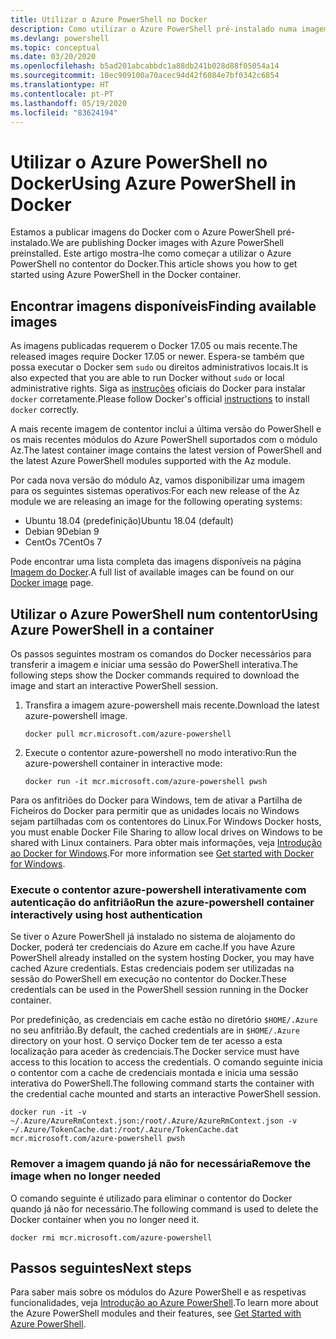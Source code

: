```yaml
---
title: Utilizar o Azure PowerShell no Docker
description: Como utilizar o Azure PowerShell pré-instalado numa imagem do Docker.
ms.devlang: powershell
ms.topic: conceptual
ms.date: 03/20/2020
ms.openlocfilehash: b5ad201abcabbdc1a88db241b028d88f05054a14
ms.sourcegitcommit: 10ec909100a70acec94d42f6084e7bf0342c6854
ms.translationtype: HT
ms.contentlocale: pt-PT
ms.lasthandoff: 05/19/2020
ms.locfileid: "83624194"
---
```

# <a name="using-azure-powershell-in-docker"></a><span data-ttu-id="cd8fb-103">Utilizar o Azure PowerShell no Docker</span><span class="sxs-lookup"><span data-stu-id="cd8fb-103">Using Azure PowerShell in Docker</span></span>

<span data-ttu-id="cd8fb-104">Estamos a publicar imagens do Docker com o Azure PowerShell pré-instalado.</span><span class="sxs-lookup"><span data-stu-id="cd8fb-104">We are publishing Docker images with Azure PowerShell preinstalled.</span></span> <span data-ttu-id="cd8fb-105">Este artigo mostra-lhe como começar a utilizar o Azure PowerShell no contentor do Docker.</span><span class="sxs-lookup"><span data-stu-id="cd8fb-105">This article shows you how to get started using Azure PowerShell in the Docker container.</span></span>

## <a name="finding-available-images"></a><span data-ttu-id="cd8fb-106">Encontrar imagens disponíveis</span><span class="sxs-lookup"><span data-stu-id="cd8fb-106">Finding available images</span></span>

<span data-ttu-id="cd8fb-107">As imagens publicadas requerem o Docker 17.05 ou mais recente.</span><span class="sxs-lookup"><span data-stu-id="cd8fb-107">The released images require Docker 17.05 or newer.</span></span> <span data-ttu-id="cd8fb-108">Espera-se também que possa executar o Docker sem `sudo` ou direitos administrativos locais.</span><span class="sxs-lookup"><span data-stu-id="cd8fb-108">It is also expected that you are able to run Docker without `sudo` or local administrative rights.</span></span> <span data-ttu-id="cd8fb-109">Siga as [instruções][install] oficiais do Docker para instalar `docker` corretamente.</span><span class="sxs-lookup"><span data-stu-id="cd8fb-109">Please follow Docker's official [instructions][install] to install `docker` correctly.</span></span>

<span data-ttu-id="cd8fb-110">A mais recente imagem de contentor inclui a última versão do PowerShell e os mais recentes módulos do Azure PowerShell suportados com o módulo Az.</span><span class="sxs-lookup"><span data-stu-id="cd8fb-110">The latest container image contains the latest version of PowerShell and the latest Azure PowerShell modules supported with the Az module.</span></span>

<span data-ttu-id="cd8fb-111">Por cada nova versão do módulo Az, vamos disponibilizar uma imagem para os seguintes sistemas operativos:</span><span class="sxs-lookup"><span data-stu-id="cd8fb-111">For each new release of the Az module we are releasing an image for the following operating systems:</span></span>

- <span data-ttu-id="cd8fb-112">Ubuntu 18.04 (predefinição)</span><span class="sxs-lookup"><span data-stu-id="cd8fb-112">Ubuntu 18.04 (default)</span></span>
- <span data-ttu-id="cd8fb-113">Debian 9</span><span class="sxs-lookup"><span data-stu-id="cd8fb-113">Debian 9</span></span>
- <span data-ttu-id="cd8fb-114">CentOs 7</span><span class="sxs-lookup"><span data-stu-id="cd8fb-114">CentOs 7</span></span>

<span data-ttu-id="cd8fb-115">Pode encontrar uma lista completa das imagens disponíveis na página [Imagem do Docker][az image].</span><span class="sxs-lookup"><span data-stu-id="cd8fb-115">A full list of available images can be found on our [Docker image][az image] page.</span></span>

## <a name="using-azure-powershell-in-a-container"></a><span data-ttu-id="cd8fb-116">Utilizar o Azure PowerShell num contentor</span><span class="sxs-lookup"><span data-stu-id="cd8fb-116">Using Azure PowerShell in a container</span></span>

<span data-ttu-id="cd8fb-117">Os passos seguintes mostram os comandos do Docker necessários para transferir a imagem e iniciar uma sessão do PowerShell interativa.</span><span class="sxs-lookup"><span data-stu-id="cd8fb-117">The following steps show the Docker commands required to download the image and start an interactive PowerShell session.</span></span>

1. <span data-ttu-id="cd8fb-118">Transfira a imagem azure-powershell mais recente.</span><span class="sxs-lookup"><span data-stu-id="cd8fb-118">Download the latest azure-powershell image.</span></span>

   ```console
   docker pull mcr.microsoft.com/azure-powershell
   ```

1. <span data-ttu-id="cd8fb-119">Execute o contentor azure-powershell no modo interativo:</span><span class="sxs-lookup"><span data-stu-id="cd8fb-119">Run the azure-powershell container in interactive mode:</span></span>

   ```console
   docker run -it mcr.microsoft.com/azure-powershell pwsh
   ```

<span data-ttu-id="cd8fb-120">Para os anfitriões do Docker para Windows, tem de ativar a Partilha de Ficheiros do Docker para permitir que as unidades locais no Windows sejam partilhadas com os contentores do Linux.</span><span class="sxs-lookup"><span data-stu-id="cd8fb-120">For Windows Docker hosts, you must enable Docker File Sharing to allow local drives on Windows to be shared with Linux containers.</span></span> <span data-ttu-id="cd8fb-121">Para obter mais informações, veja [Introdução ao Docker for Windows][file-sharing].</span><span class="sxs-lookup"><span data-stu-id="cd8fb-121">For more information see [Get started with Docker for Windows][file-sharing].</span></span>

### <a name="run-the-azure-powershell-container-interactively-using-host-authentication"></a><span data-ttu-id="cd8fb-122">Execute o contentor azure-powershell interativamente com autenticação do anfitrião</span><span class="sxs-lookup"><span data-stu-id="cd8fb-122">Run the azure-powershell container interactively using host authentication</span></span>

<span data-ttu-id="cd8fb-123">Se tiver o Azure PowerShell já instalado no sistema de alojamento do Docker, poderá ter credenciais do Azure em cache.</span><span class="sxs-lookup"><span data-stu-id="cd8fb-123">If you have Azure PowerShell already installed on the system hosting Docker, you may have cached Azure credentials.</span></span> <span data-ttu-id="cd8fb-124">Estas credenciais podem ser utilizadas na sessão do PowerShell em execução no contentor do Docker.</span><span class="sxs-lookup"><span data-stu-id="cd8fb-124">These credentials can be used in the PowerShell session running in the Docker container.</span></span>

<span data-ttu-id="cd8fb-125">Por predefinição, as credenciais em cache estão no diretório `$HOME/.Azure` no seu anfitrião.</span><span class="sxs-lookup"><span data-stu-id="cd8fb-125">By default, the cached credentials are in `$HOME/.Azure` directory on your host.</span></span> <span data-ttu-id="cd8fb-126">O serviço Docker tem de ter acesso a esta localização para aceder às credenciais.</span><span class="sxs-lookup"><span data-stu-id="cd8fb-126">The Docker service must have access to this location to access the credentials.</span></span> <span data-ttu-id="cd8fb-127">O comando seguinte inicia o contentor com a cache de credenciais montada e inicia uma sessão interativa do PowerShell.</span><span class="sxs-lookup"><span data-stu-id="cd8fb-127">The following command starts the container with the credential cache mounted and starts an interactive PowerShell session.</span></span>

```console
docker run -it -v ~/.Azure/AzureRmContext.json:/root/.Azure/AzureRmContext.json -v ~/.Azure/TokenCache.dat:/root/.Azure/TokenCache.dat mcr.microsoft.com/azure-powershell pwsh
```

### <a name="remove-the-image-when-no-longer-needed"></a><span data-ttu-id="cd8fb-128">Remover a imagem quando já não for necessária</span><span class="sxs-lookup"><span data-stu-id="cd8fb-128">Remove the image when no longer needed</span></span>

<span data-ttu-id="cd8fb-129">O comando seguinte é utilizado para eliminar o contentor do Docker quando já não for necessário.</span><span class="sxs-lookup"><span data-stu-id="cd8fb-129">The following command is used to delete the Docker container when you no longer need it.</span></span>

```console
docker rmi mcr.microsoft.com/azure-powershell
```

## <a name="next-steps"></a><span data-ttu-id="cd8fb-130">Passos seguintes</span><span class="sxs-lookup"><span data-stu-id="cd8fb-130">Next steps</span></span>

<span data-ttu-id="cd8fb-131">Para saber mais sobre os módulos do Azure PowerShell e as respetivas funcionalidades, veja [Introdução ao Azure PowerShell](get-started-azureps.md).</span><span class="sxs-lookup"><span data-stu-id="cd8fb-131">To learn more about the Azure PowerShell modules and their features, see [Get Started with Azure PowerShell](get-started-azureps.md).</span></span>

<!-- link references -->
[install]: https://docs.docker.com/engine/installation/
[powershell image]: https://hub.docker.com/_/microsoft-powershell
[az image]: https://hub.docker.com/_/microsoft-azure-powershell
[file-sharing]: https://docs.docker.com/docker-for-windows/#file-sharing
